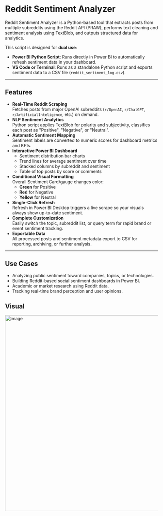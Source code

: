 # Reddit Sentiment Analyzer

Reddit Sentiment Analyzer is a Python-based tool that extracts posts from multiple subreddits using the Reddit API (PRAW), performs text cleaning and sentiment analysis using TextBlob, and outputs structured data for analytics.  

This script is designed for **dual use**:
- **Power BI Python Script**: Runs directly in Power BI to automatically refresh sentiment data in your dashboard.
- **VS Code or Terminal**: Runs as a standalone Python script and exports sentiment data to a CSV file (`reddit_sentiment_log.csv`).

---

## Features

- **Real-Time Reddit Scraping**  
  Fetches posts from major OpenAI subreddits (`r/OpenAI`, `r/ChatGPT`, `r/ArtificialInteligence`, etc.) on demand.
- **NLP Sentiment Analytics**  
  Python script applies TextBlob for polarity and subjectivity, classifies each post as "Positive", "Negative", or "Neutral".
- **Automatic Sentiment Mapping**  
  Sentiment labels are converted to numeric scores for dashboard metrics and KPIs.
- **Interactive Power BI Dashboard**  
  - Sentiment distribution bar charts  
  - Trend lines for average sentiment over time  
  - Stacked columns by subreddit and sentiment  
  - Table of top posts by score or comments
- **Conditional Visual Formatting**  
  Overall Sentiment Card/gauge changes color:  
  - **Green** for Positive  
  - **Red** for Negative  
  - **Yellow** for Neutral
- **Single-Click Refresh**  
  Refresh in Power BI Desktop triggers a live scrape so your visuals always show up-to-date sentiment.
- **Complete Customization**  
  Easily switch the topic, subreddit list, or query term for rapid brand or event sentiment tracking.
- **Exportable Data**  
  All processed posts and sentiment metadata export to CSV for reporting, archiving, or further analysis.

---

## Use Cases

- Analyzing public sentiment toward companies, topics, or technologies.
- Building Reddit-based social sentiment dashboards in Power BI.
- Academic or market research using Reddit data.
- Tracking real-time brand perception and user opinions.

## Visual
<img width="1138" height="643" alt="image" src="https://github.com/user-attachments/assets/d3cd35b1-691a-4ee5-884a-7e8046d18f19" />


